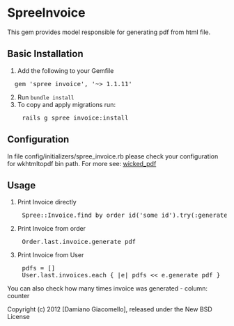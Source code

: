 SpreeInvoice
=======
This gem provides model responsible for generating pdf from html file.


Basic Installation
------------------

1. Add the following to your Gemfile
<pre>
  gem 'spree_invoice', '~> 1.1.11'
</pre>
2. Run `bundle install`
3. To copy and apply migrations run:
<pre>
	rails g spree_invoice:install
</pre>


Configuration
-----

In file config/initializers/spree_invoice.rb please check your configuration for wkhtmltopdf bin path. 
For more see: [wicked_pdf](https://github.com/mileszs/wicked_pdf)


Usage
-----

1. Print Invoice directly
<pre>
	Spree::Invoice.find_by_order_id('some id').try(:generate_pdf)
</pre>
2. Print Invoice from order
<pre>
	Order.last.invoice.generate_pdf
</pre>
3. Print Invoice from User
<pre>
	pdfs = []
	User.last.invoices.each { |e| pdfs << e.generate_pdf }
</pre>

You can also check how many times invoice was generated - column: counter

Copyright (c) 2012 [Damiano Giacomello], released under the New BSD License
